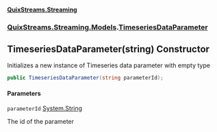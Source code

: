 #### [QuixStreams.Streaming](index.md 'index')
### [QuixStreams.Streaming.Models](QuixStreams.Streaming.Models.md 'QuixStreams.Streaming.Models').[TimeseriesDataParameter](TimeseriesDataParameter.md 'QuixStreams.Streaming.Models.TimeseriesDataParameter')

## TimeseriesDataParameter(string) Constructor

Initializes a new instance of Timeseries data parameter with empty type

```csharp
public TimeseriesDataParameter(string parameterId);
```
#### Parameters

<a name='QuixStreams.Streaming.Models.TimeseriesDataParameter.TimeseriesDataParameter(string).parameterId'></a>

`parameterId` [System.String](https://docs.microsoft.com/en-us/dotnet/api/System.String 'System.String')

The id of the parameter